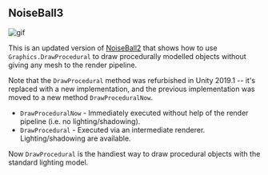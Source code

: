 NoiseBall3
----------

![gif](https://i.imgur.com/3DAVMN8.gif)

This is an updated version of [NoiseBall2] that shows how to use
`Graphics.DrawProcedural` to draw procedurally modelled objects without giving
any mesh to the render pipeline.

[NoiseBall2]: https://github.com/keijiro/NoiseBall2

Note that the `DrawProcedural` method was refurbished in Unity 2019.1 -- it's
replaced with a new implementation, and the previous implementation was moved
to a new method `DrawProceduralNow`.

- `DrawProceduralNow` - Immediately executed without help of the render
  pipeline (i.e. no lighting/shadowing).
- `DrawProcedural` - Executed via an intermediate renderer. Lighting/shadowing
  are available.

Now `DrawProcedural` is the handiest way to draw procedural objects with
the standard lighting model.
